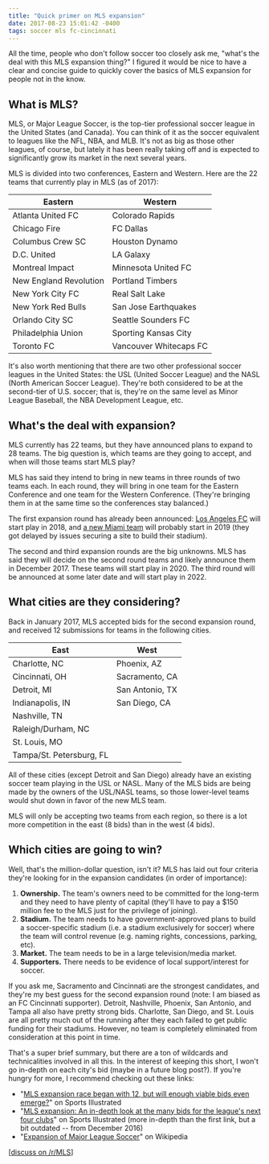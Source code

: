 ```yaml
---
title: "Quick primer on MLS expansion"
date: 2017-08-23 15:01:42 -0400
tags: soccer mls fc-cincinnati
---
```

All the time, people who don't follow soccer too closely ask me, "what's the deal with this MLS expansion thing?" I figured it would be nice to have a clear and concise guide to quickly cover the basics of MLS expansion for people not in the know.

## What is MLS?

MLS, or Major League Soccer, is the top-tier professional soccer league in the United States (and Canada). You can think of it as the soccer equivalent to leagues like the NFL, NBA, and MLB. It's not as big as those other leagues, of course, but lately it has been really taking off and is expected to significantly grow its market in the next several years.

MLS is divided into two conferences, Eastern and Western. Here are the 22 teams that currently play in MLS (as of 2017):

| Eastern | Western |
| --- | --- |
| Atlanta United FC | Colorado Rapids |
| Chicago Fire | FC Dallas |
| Columbus Crew SC | Houston Dynamo |
| D.C. United | LA Galaxy |
| Montreal Impact | Minnesota United FC |
| New England Revolution | Portland Timbers |
| New York City FC | Real Salt Lake |
| New York Red Bulls | San Jose Earthquakes |
| Orlando City SC | Seattle Sounders FC |
| Philadelphia Union | Sporting Kansas City |
| Toronto FC | Vancouver Whitecaps FC |

It's also worth mentioning that there are two other professional soccer leagues in the United States: the USL (United Soccer League) and the NASL (North American Soccer League). They're both considered to be at the second-tier of U.S. soccer; that is, they're on the same level as Minor League Baseball, the NBA Development League, etc.

## What's the deal with expansion?

MLS currently has 22 teams, but they have announced plans to expand to 28 teams. The big question is, which teams are they going to accept, and when will those teams start MLS play?

MLS has said they intend to bring in new teams in three rounds of two teams each. In each round, they will bring in one team for the Eastern Conference and one team for the Western Conference. (They're bringing them in at the same time so the conferences stay balanced.)

The first expansion round has already been announced: [Los Angeles FC](https://en.wikipedia.org/wiki/Los_Angeles_FC) will start play in 2018, and [a new Miami team](https://en.wikipedia.org/wiki/Miami_MLS_team) will probably start in 2019 (they got delayed by issues securing a site to build their stadium).

The second and third expansion rounds are the big unknowns. MLS has said they will decide on the second round teams and likely announce them in December 2017. These teams will start play in 2020. The third round will be announced at some later date and will start play in 2022.

## What cities are they considering?

Back in January 2017, MLS accepted bids for the second expansion round, and received 12 submissions for teams in the following cities.

| East | West |
| --- | --- |
| Charlotte, NC | Phoenix, AZ |
| Cincinnati, OH | Sacramento, CA |
| Detroit, MI | San Antonio, TX |
| Indianapolis, IN | San Diego, CA |
| Nashville, TN |
| Raleigh/Durham, NC |
| St. Louis, MO |
| Tampa/St. Petersburg, FL |

All of these cities (except Detroit and San Diego) already have an existing soccer team playing in the USL or NASL. Many of the MLS bids are being made by the owners of the USL/NASL teams, so those lower-level teams would shut down in favor of the new MLS team.

MLS will only be accepting two teams from each region, so there is a lot more competition in the east (8 bids) than in the west (4 bids).

## Which cities are going to win?

Well, that's the million-dollar question, isn't it? MLS has laid out four criteria they're looking for in the expansion candidates (in order of importance):

1. **Ownership.** The team's owners need to be committed for the long-term and they need to have plenty of capital (they'll have to pay a $150 million fee to the MLS just for the privilege of joining).
1. **Stadium.** The team needs to have government-approved plans to build a soccer-specific stadium (i.e. a stadium exclusively for soccer) where the team will control revenue (e.g. naming rights, concessions, parking, etc).
1. **Market.** The team needs to be in a large television/media market.
1. **Supporters.** There needs to be evidence of local support/interest for soccer.

If you ask me, Sacramento and Cincinnati are the strongest candidates, and they're my best guess for the second expansion round (note: I am biased as an FC Cincinnati supporter). Detroit, Nashville, Phoenix, San Antonio, and Tampa all also have pretty strong bids. Charlotte, San Diego, and St. Louis are all pretty much out of the running after they each failed to get public funding for their stadiums. However, no team is completely eliminated from consideration at this point in time.

That's a super brief summary, but there are a ton of wildcards and technicalities involved in all this. In the interest of keeping this short, I won't go in-depth on each city's bid (maybe in a future blog post?). If you're hungry for more, I recommend checking out these links:

* "[MLS expansion race began with 12, but will enough viable bids even emerge?](https://www.si.com/planet-futbol/2017/06/23/mls-expansion-28-teams-favorites-timeline)" on Sports Illustrated
* "[MLS expansion: An in-depth look at the many bids for the league's next four clubs](https://www.si.com/planet-futbol/mls-expansion-prospective-cities-bids-28-teams)" on Sports Illustrated (more in-depth than the first link, but a bit outdated -- from December 2016)
* "[Expansion of Major League Soccer](https://en.wikipedia.org/wiki/Expansion_of_Major_League_Soccer)" on Wikipedia

[[discuss on /r/MLS](https://www.reddit.com/r/MLS/comments/6vl8yf/quick_primer_on_mls_expansion_for_when_your/)]
